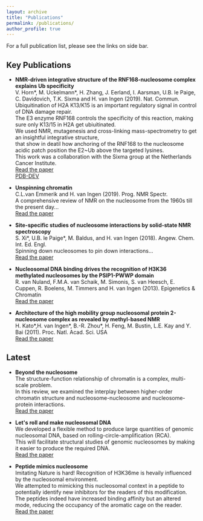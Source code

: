 ```yaml
---
layout: archive
title: "Publications"
permalink: /publications/
author_profile: true
---
```


For a full publication list, please see the links on side bar.


Key Publications
----------------

* **NMR-driven integrative structure of the RNF168-nucleosome complex explains Ub specificity**  
V. Horn\*, M. Uckelmann\*, H. Zhang, J. Eerland, I. Aarsman, U.B. le Paige, C. Davidovich, T.K. Sixma and H. van Ingen (2019). Nat. Commun.  
Ubiquitination of H2A K13/K15 is an important regulatory signal in control of DNA damage repair.  
The E3 enzyme RNF168 controls the specificity of this reaction, making sure only K13/15 in H2A get ubiuitinated.  
We used NMR, mutagenesis and cross-linking mass-spectrometry to get an insightful integrative structure,  
that show in deatil how anchoring of the RNF168 to the nucleosome acidic patch position the E2~Ub above the targeted lysines.  
This work was a collaboration with the Sixma group at the Netherlands Cancer Institute.  
[Read the paper](https://www.nature.com/articles/s41467-019-09756-z)  
[PDB-DEV](https://pdb-dev.wwpdb.org/solrsearch.html?query=RNF168)

* **Unspinning chromatin**  
C.L.van Emmerik and H. van Ingen (2019). Prog. NMR Spectr.  
A comprehensive review of NMR on the nucleosome from the 1960s till the present day...  
[Read the paper](https://www.sciencedirect.com/science/article/pii/S0079656518300621)

* **Site-specific studies of nucleosome interactions by solid-state NMR spectroscopy**  
S. Xi\*, U.B. le Paige\*, M. Baldus, and H. van Ingen (2018). Angew. Chem. Int. Ed. Engl.  
Spinning down nucleosomes to pin down interactions...  
[Read the paper](https://onlinelibrary.wiley.com/doi/full/10.1002/anie.201713158)  

* **Nucleosomal DNA binding drives the recognition of H3K36 methylated nucleosomes by the PSIP1-PWWP domain**  
R. van Nuland, F.M.A. van Schaik, M. Simonis, S. van Heesch, E. Cuppen, R. Boelens, M. Timmers and H. van Ingen (2013). Epigenetics & Chromatin  
[Read the paper](https://epigeneticsandchromatin.biomedcentral.com/articles/10.1186/1756-8935-6-12)

* **Architecture of the high mobility group nucleosomal protein 2-nucleosome complex as revealed by methyl-based NMR**  
H. Kato\*,H. van Ingen\*, B.-R. Zhou\*, H. Feng, M. Bustin, L.E. Kay and Y. Bai (2011). Proc. Natl. Acad. Sci. USA  
[Read the paper](https://www.pnas.org/content/108/30/12283)

Latest
-------

* **Beyond the nucleosome**  
The structure-function relationship of chromatin is a complex, multi-scale problem.  
In this review, we examined the interplay between higher-order chromatin structure and nucleosome-nucleosome and nucleosome-protein interactions.  
[Read the paper](https://www.sciencedirect.com/science/article/pii/S0022283621000218)

* **Let's roll and make nucleosomal DNA**  
We developed a flexible method to produce large quantities of genomic nucleosomal DNA, based on rolling-circle-amplification (RCA).  
This will facilitate structural studies of genomic nucleosomes by making it easier to produce the required DNA.  
[Read the paper](https://www.sciencedirect.com/science/article/pii/S0003269719307900)

* **Peptide mimics nucleosome**  
Imitating Nature is hard! Recognition of H3K36me is hevaily influenced by the nucleosomal environment.  
We attempted to mimicking this nucleosomal context in a peptide to potentially identify new inhibitors for the readers of this modification.  
The peptides indeed have increased binding affinity but an altered mode, reducing the occupancy of the aromatic cage on the reader.  
[Read the paper](https://www.mdpi.com/1420-3049/25/21/4951)




